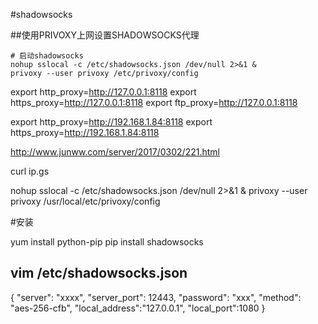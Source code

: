 

#shadowsocks


##使用PRIVOXY上网设置SHADOWSOCKS代理



```
# 启动shadowsocks
nohup sslocal -c /etc/shadowsocks.json /dev/null 2>&1 &                    
privoxy --user privoxy /etc/privoxy/config

```

export http_proxy=http://127.0.0.1:8118
export https_proxy=http://127.0.0.1:8118
export ftp_proxy=http://127.0.0.1:8118


export http_proxy=http://192.168.1.84:8118
export https_proxy=http://192.168.1.84:8118


http://www.junww.com/server/2017/0302/221.html

curl ip.gs

nohup sslocal -c /etc/shadowsocks.json /dev/null 2>&1 &
privoxy --user privoxy /usr/local/etc/privoxy/config


#安装

yum install python-pip
pip install shadowsocks

## vim /etc/shadowsocks.json
{
 "server": "xxxx",
 "server_port": 12443,
 "password": "xxx",
 "method": "aes-256-cfb",
 "local_address":"127.0.0.1",
 "local_port":1080
}

